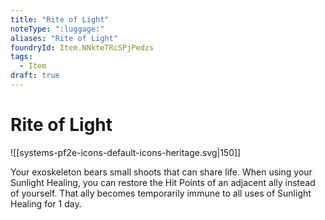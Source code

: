 ```yaml
---
title: "Rite of Light"
noteType: ":luggage:"
aliases: "Rite of Light"
foundryId: Item.NNkteTRcSPjPedzs
tags:
  - Item
draft: true
---
```


# Rite of Light
![[systems-pf2e-icons-default-icons-heritage.svg|150]]

Your exoskeleton bears small shoots that can share life. When using your Sunlight Healing, you can restore the Hit Points of an adjacent ally instead of yourself. That ally becomes temporarily immune to all uses of Sunlight Healing for 1 day.
